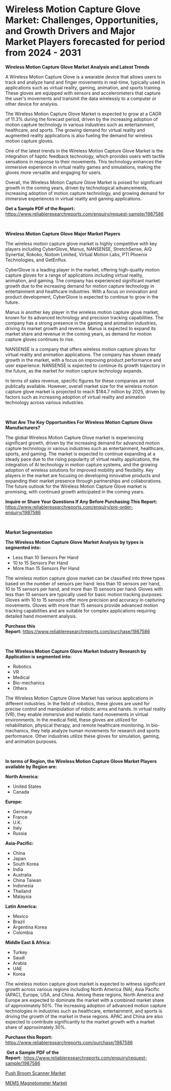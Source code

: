 <p><h1>Wireless Motion Capture Glove Market: Challenges, Opportunities, and Growth Drivers and Major Market Players forecasted for period from 2024 - 2031</h1></p><p><strong>Wireless Motion Capture Glove Market Analysis and Latest Trends</strong></p>
<p><p>A Wireless Motion Capture Glove is a wearable device that allows users to track and analyze hand and finger movements in real-time, typically used in applications such as virtual reality, gaming, animation, and sports training. These gloves are equipped with sensors and accelerometers that capture the user's movements and transmit the data wirelessly to a computer or other device for analysis.</p><p>The Wireless Motion Capture Glove Market is expected to grow at a CAGR of 11.3% during the forecast period, driven by the increasing adoption of motion capture technology in various industries such as entertainment, healthcare, and sports. The growing demand for virtual reality and augmented reality applications is also fueling the demand for wireless motion capture gloves.</p><p>One of the latest trends in the Wireless Motion Capture Glove Market is the integration of haptic feedback technology, which provides users with tactile sensations in response to their movements. This technology enhances the immersive experience in virtual reality games and simulations, making the gloves more versatile and engaging for users.</p><p>Overall, the Wireless Motion Capture Glove Market is poised for significant growth in the coming years, driven by technological advancements, increasing adoption of motion capture technology, and growing demand for immersive experiences in virtual reality and gaming applications.</p></p>
<p><strong>Get a Sample PDF of the Report:&nbsp;</strong> <a href="https://www.reliableresearchreports.com/enquiry/request-sample/1987586">https://www.reliableresearchreports.com/enquiry/request-sample/1987586</a></p>
<p>&nbsp;</p>
<p><strong>Wireless Motion Capture Glove Major Market Players</strong></p>
<p><p>The wireless motion capture glove market is highly competitive with key players including Cyber​​Glove, Manus, NANSENSE, StretchSense, AiQ Synertial, Rokoko, Noitom Limited, Virtual Motion Labs, PTI Phoenix Technologies, and GetEnflux. </p><p>Cyber​​Glove is a leading player in the market, offering high-quality motion capture gloves for a range of applications including virtual reality, animation, and gaming. The company has experienced significant market growth due to the increasing demand for motion capture technology in entertainment and healthcare industries. With a focus on innovation and product development, Cyber​​Glove is expected to continue to grow in the future.</p><p>Manus is another key player in the wireless motion capture glove market, known for its advanced technology and precision tracking capabilities. The company has a strong presence in the gaming and animation industries, driving its market growth and revenue. Manus is expected to expand its market share and revenue in the coming years, as demand for motion capture gloves continues to rise.</p><p>NANSENSE is a company that offers wireless motion capture gloves for virtual reality and animation applications. The company has shown steady growth in the market, with a focus on improving product performance and user experience. NANSENSE is expected to continue its growth trajectory in the future, as the market for motion capture technology expands.</p><p>In terms of sales revenue, specific figures for these companies are not publically available. However, overall market size for the wireless motion capture glove market is projected to reach $184.7 million by 2025, driven by factors such as increasing adoption of virtual reality and animation technology across various industries.</p></p>
<p>&nbsp;</p>
<p><strong>What Are The Key Opportunities For Wireless Motion Capture Glove Manufacturers?</strong></p>
<p><p>The global Wireless Motion Capture Glove market is experiencing significant growth, driven by the increasing demand for advanced motion capture technology in various industries such as entertainment, healthcare, sports, and gaming. The market is expected to continue expanding at a steady pace due to the rising popularity of virtual reality applications, the integration of AI technology in motion capture systems, and the growing adoption of wireless solutions for improved mobility and flexibility. Key players in the market are focusing on developing innovative products and expanding their market presence through partnerships and collaborations. The future outlook for the Wireless Motion Capture Glove market is promising, with continued growth anticipated in the coming years.</p></p>
<p><strong>Inquire or Share Your Questions If Any Before Purchasing This Report:</strong> <a href="https://www.reliableresearchreports.com/enquiry/pre-order-enquiry/1987586">https://www.reliableresearchreports.com/enquiry/pre-order-enquiry/1987586</a></p>
<p>&nbsp;</p>
<p><strong>Market Segmentation</strong></p>
<p><strong>The Wireless Motion Capture Glove Market Analysis by types is segmented into:</strong></p>
<p><ul><li>Less than 10 Sensors Per Hand</li><li>10 to 15 Sensors Per Hand</li><li>More than 15 Sensors Per Hand</li></ul></p>
<p><p>The wireless motion capture glove market can be classified into three types based on the number of sensors per hand: less than 10 sensors per hand, 10 to 15 sensors per hand, and more than 15 sensors per hand. Gloves with less than 10 sensors are typically used for basic motion tracking purposes. Gloves with 10 to 15 sensors offer more precision and accuracy in capturing movements. Gloves with more than 15 sensors provide advanced motion tracking capabilities and are suitable for complex applications requiring detailed hand movement analysis.</p></p>
<p><strong>Purchase this Report:&nbsp;</strong><a href="https://www.reliableresearchreports.com/purchase/1987586">https://www.reliableresearchreports.com/purchase/1987586</a></p>
<p>&nbsp;</p>
<p><strong>The Wireless Motion Capture Glove Market Industry Research by Application is segmented into:</strong></p>
<p><ul><li>Robotics</li><li>VR</li><li>Medical</li><li>Bio-mechanics</li><li>Others</li></ul></p>
<p><p>The Wireless Motion Capture Glove Market has various applications in different industries. In the field of robotics, these gloves are used for precise control and manipulation of robotic arms and hands. In virtual reality (VR), they enable immersive and realistic hand movements in virtual environments. In the medical field, these gloves are utilized for rehabilitation, physical therapy, and remote healthcare monitoring. In bio-mechanics, they help analyze human movements for research and sports performance. Other industries utilize these gloves for simulation, gaming, and animation purposes.</p></p>
<p>&nbsp;</p>
<p><strong>In terms of Region, the Wireless Motion Capture Glove Market Players available by Region are:</strong></p>
<p>
    <p> <strong> North America: </strong>
        <ul>
            <li>United States</li>
            <li>Canada</li>
        </ul>
        </p> 
    <p> <strong> Europe: </strong>
        <ul>
            <li>Germany</li>
            <li>France</li>
            <li>U.K.</li>
            <li>Italy</li>
            <li>Russia</li>
        </ul>
        </p> 
    <p> <strong> Asia-Pacific: </strong>
        <ul>
            <li>China</li>
            <li>Japan</li>
            <li>South Korea</li>
            <li>India</li>
            <li>Australia</li>
            <li>China Taiwan</li>
            <li>Indonesia</li>
            <li>Thailand</li>
            <li>Malaysia</li>
        </ul>
        </p> 
    <p> <strong> Latin America: </strong>
        <ul>
            <li>Mexico</li>
            <li>Brazil</li>
            <li>Argentina Korea</li>
            <li>Colombia</li>
        </ul>
        </p> 
    <p> <strong> Middle East & Africa: </strong>
        <ul>
            <li>Turkey</li>
            <li>Saudi</li>
            <li>Arabia</li>
            <li>UAE</li>
            <li>Korea</li>
        </ul>
    </p>
    </p>
<p><p>The wireless motion capture glove market is expected to witness significant growth across various regions including North America (NA), Asia Pacific (APAC), Europe, USA, and China. Among these regions, North America and Europe are expected to dominate the market with a combined market share of approximately 50%. The increasing adoption of advanced motion capture technologies in industries such as healthcare, entertainment, and sports is driving the growth of the market in these regions. APAC and China are also expected to contribute significantly to the market growth with a market share of approximately 30%.</p></p>
<p><strong>Purchase this Report: </strong><a href="https://www.reliableresearchreports.com/purchase/1987586">https://www.reliableresearchreports.com/purchase/1987586</a></p>
<p>&nbsp;<strong>Get a Sample PDF of the Report:&nbsp;&nbsp;</strong><a href="https://www.reliableresearchreports.com/enquiry/request-sample/1987586">https://www.reliableresearchreports.com/enquiry/request-sample/1987586</a></p>
<p><strong></strong></p>
<p><p><a href="https://view.publitas.com/reportprime-1/push-broom-scanner-market-research-report-forecasted-for-period-from-2024-2031-by-market-type-market-application-and-region/">Push Broom Scanner Market</a></p><p><a href="https://view.publitas.com/reportprime-1/decoding-the-mems-magnetometer-market-a-deep-dive-into-the-latest-market-trends-market-segmentation-and-competitive-analysis/">MEMS Magnetometer Market</a></p></p>